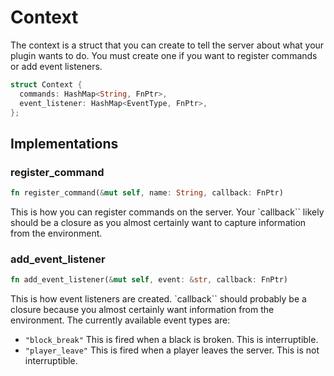 # Context

The context is a struct that you can create to tell the server about what your plugin wants to do. You must create one if you want to register commands or add event listeners.

```rust
struct Context {
  commands: HashMap<String, FnPtr>,
  event_listener: HashMap<EventType, FnPtr>,
};
```

## Implementations

### register_command
```rust
fn register_command(&mut self, name: String, callback: FnPtr)
```

This is how you can register commands on the server. Your `callback`` likely should be a closure as you almost certainly want to capture information from the environment.

### add_event_listener
```rust
fn add_event_listener(&mut self, event: &str, callback: FnPtr)
```

This is how event listeners are created. `callback`` should probably be a closure because you almost certainly want information from the environment. The currently available event types are:

- `"block_break"` This is fired when a black is broken. This is interruptible.
- `"player_leave"` This is fired when a player leaves the server. This is not interruptible.
